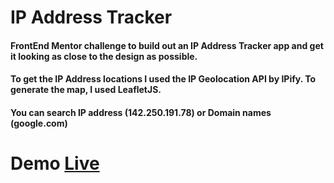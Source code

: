 # IP Address Tracker
#### FrontEnd Mentor challenge to build out an IP Address Tracker app and get it looking as close to the design as possible. 
#### To get the IP Address locations I used the IP Geolocation API by IPify. To generate the map, I used LeafletJS.
#### You can search IP address (142.250.191.78) or Domain names (google.com)
# Demo [Live](https://martys-ip-lookup.netlify.app/)
